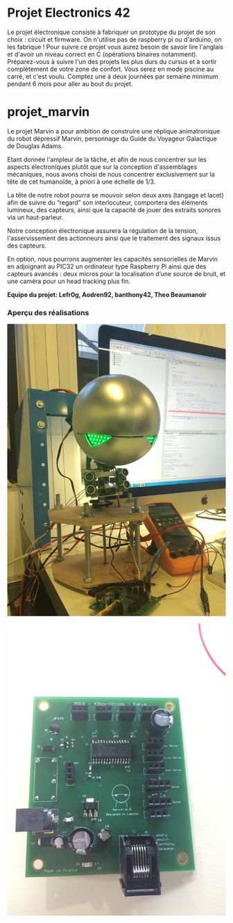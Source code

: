 # Projet Electronics 42
Le projet électronique consiste à fabriquer un prototype du projet de son choix : circuit et firmware. On n'utilise pas de raspberry pi ou d'arduino, on les fabrique ! Pour suivre ce projet vous aurez besoin de savoir lire l'anglais et d'avoir un niveau correct en C (opérations binaires notamment). Préparez-vous à suivre l'un des projets les plus durs du cursus et à sortir complètement de votre zone de confort. Vous serez en mode piscine au carré, et c'est voulu. Comptez une à deux journées par semaine minimum pendant 6 mois pour aller au bout du projet.

# projet_marvin
Le projet Marvin a pour ambition de construire une réplique animatronique du robot dépressif Marvin, personnage du Guide du Voyageur Galactique de Douglas Adams.

Etant donnée l'ampleur de la tâche, et afin de nous concentrer sur les aspects électroniques plutôt que sur la conception d'assemblages mécaniques, nous avons choisi de nous concentrer exclusivement sur la tête de cet humanoïde, à priori à une échelle de 1/3.

La tête de notre robot pourra se mouvoir selon deux axes (tangage et lacet) afin de suivre du “regard” son interlocuteur, comportera des éléments lumineux, des capteurs, ainsi que la capacité de jouer des extraits sonores via un haut-parleur.

Notre conception électronique assurera la régulation de la tension, l'asservissement des actionneurs ainsi que le traitement des signaux issus des capteurs.

En option, nous pourrons augmenter les capacités sensorielles de Marvin en adjoignant au PIC32 un ordinateur type Raspberry Pi ainsi que des capteurs avancés : deux micros pour la localisation d’une source de bruit, et une caméra pour un head tracking plus fin.

**Equipe du projet:
Lefr0g,
Aodren92,
banthony42,
Theo Beaumanoir**


### Aperçu des réalisations
[![uml](https://github.com/banthony42/projet_marvin/blob/master/images/marvin_in_dev_1.JPG)](https://github.com/banthony42/projet_marvin/blob/master/images/marvin_in_dev_1.JPG)

[![uml](https://github.com/banthony42/projet_marvin/blob/master/images/carte_controle_recto.JPG)](https://github.com/banthony42/projet_marvin/blob/master/images/carte_controle_recto.JPG)
